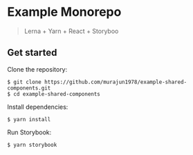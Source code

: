 # Example Monorepo

> Lerna + Yarn + React + Storyboo

## Get started

Clone the repository:

```
$ git clone https://github.com/murajun1978/example-shared-components.git
$ cd example-shared-components
```

Install dependencies:

```
$ yarn install
```

Run Storybook:

```
$ yarn storybook
```
